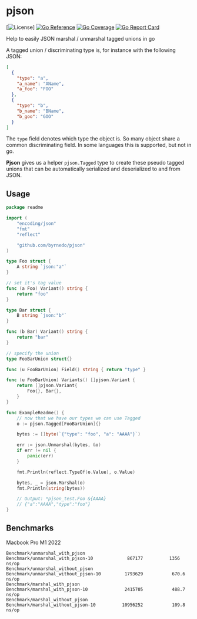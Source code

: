 # pjson

[![License](https://img.shields.io/badge/license-MIT-blue.svg)]
[![Go Reference](https://pkg.go.dev/badge/github.com/byrnedo/pjson.svg)](https://pkg.go.dev/github.com/byrnedo/pjson)
[![Go Coverage](https://github.com/byrnedo/pjson/wiki/coverage.svg)](https://raw.githack.com/wiki/byrnedo/pjson/coverage.html)
[![Go Report Card](https://goreportcard.com/badge/github.com/byrnedo/pjson)](https://goreportcard.com/report/github.com/byrnedo/pjson)

Help to easily JSON marshal / unmarshal tagged unions in go

A tagged union / discriminating type is, for instance with the following JSON:

```json
[
  {
    "type": "a",
    "a_name": "AName",
    "a_foo": "FOO"
  },
  {
    "type": "b",
    "b_name": "BName",
    "b_goo": "GOO"
  }
]
```

The `type` field denotes which type the object is. So many object share a common discriminating field.
In some languages this is supported, but not in go.

**Pjson** gives us a helper `pjson.Tagged` type to create these pseudo tagged unions that can be automatically
serialized and deserialized to and from JSON.

## Usage

```go
package readme

import (
	"encoding/json"
	"fmt"
	"reflect"

	"github.com/byrnedo/pjson"
)

type Foo struct {
	A string `json:"a"`
}

// set it's tag value
func (a Foo) Variant() string {
	return "foo"
}

type Bar struct {
	B string `json:"b"`
}

func (b Bar) Variant() string {
	return "bar"
}

// specify the union
type FooBarUnion struct{}

func (u FooBarUnion) Field() string { return "type" }

func (u FooBarUnion) Variants() []pjson.Variant {
	return []pjson.Variant{
		Foo{}, Bar{},
	}
}

func ExampleReadme() {
	// now that we have our types we can use Tagged
	o := pjson.Tagged[FooBarUnion]{}

	bytes := []byte(`{"type": "foo", "a": "AAAA"}`)

	err := json.Unmarshal(bytes, &o)
	if err != nil {
		panic(err)
	}

	fmt.Println(reflect.TypeOf(o.Value), o.Value)

	bytes, _ = json.Marshal(o)
	fmt.Println(string(bytes))

	// Output: *pjson_test.Foo &{AAAA}
	// {"a":"AAAA","type":"foo"}
}
```

## Benchmarks

Macbook Pro M1 2022

```
Benchmark/unmarshal_with_pjson
Benchmark/unmarshal_with_pjson-10         	  867177	      1356 ns/op
Benchmark/unmarshal_without_pjson
Benchmark/unmarshal_without_pjson-10      	 1793629	       670.6 ns/op
Benchmark/marshal_with_pjson
Benchmark/marshal_with_pjson-10           	 2415705	       488.7 ns/op
Benchmark/marshal_without_pjson
Benchmark/marshal_without_pjson-10        	10956252	       109.8 ns/op
```
